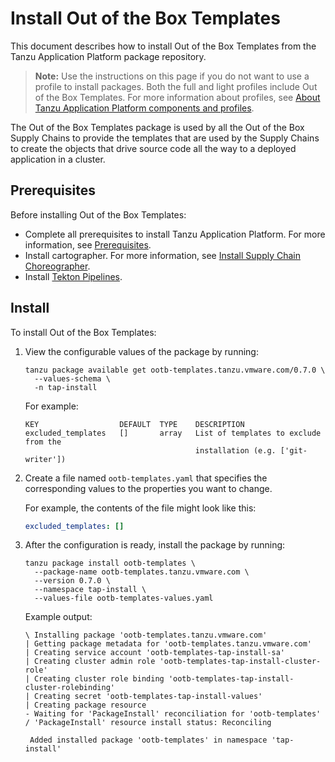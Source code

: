 # Install Out of the Box Templates

This document describes how to install Out of the Box Templates
from the Tanzu Application Platform package repository.

>**Note:** Use the instructions on this page if you do not want to use a profile to install packages.
Both the full and light profiles include Out of the Box Templates.
For more information about profiles, see [About Tanzu Application Platform components and profiles](../about-package-profiles.md).

The Out of the Box Templates package is used by all the Out of the Box Supply
Chains to provide the templates that are used by the Supply Chains to create
the objects that drive source code all the way to a deployed application in a
cluster.

## <a id='ootb-templ-prereqs'></a>Prerequisites

Before installing Out of the Box Templates:

- Complete all prerequisites to install Tanzu Application Platform. For more information, see [Prerequisites](../prerequisites.md).
- Install cartographer. For more information, see [Install Supply Chain Choreographer](install-scc.md).
- Install [Tekton Pipelines](../tekton/install-tekton.md).

## <a id='inst-ootb-templ-proc'></a> Install

To install Out of the Box Templates:

1. View the configurable values of the package by running:

    ```console
    tanzu package available get ootb-templates.tanzu.vmware.com/0.7.0 \
      --values-schema \
      -n tap-install
    ```

    For example:

    ```console
    KEY                  DEFAULT  TYPE    DESCRIPTION
    excluded_templates   []       array   List of templates to exclude from the
                                          installation (e.g. ['git-writer'])
    ```

1. Create a file named `ootb-templates.yaml` that specifies the corresponding
   values to the properties you want to change.

   For example, the contents of the file might look like this:

    ```yaml
    excluded_templates: []
    ```


1. After the configuration is ready, install the package by running:

    ```console
    tanzu package install ootb-templates \
      --package-name ootb-templates.tanzu.vmware.com \
      --version 0.7.0 \
      --namespace tap-install \
      --values-file ootb-templates-values.yaml
    ```

    Example output:

    ```console
    \ Installing package 'ootb-templates.tanzu.vmware.com'
    | Getting package metadata for 'ootb-templates.tanzu.vmware.com'
    | Creating service account 'ootb-templates-tap-install-sa'
    | Creating cluster admin role 'ootb-templates-tap-install-cluster-role'
    | Creating cluster role binding 'ootb-templates-tap-install-cluster-rolebinding'
    | Creating secret 'ootb-templates-tap-install-values'
    | Creating package resource
    - Waiting for 'PackageInstall' reconciliation for 'ootb-templates'
    / 'PackageInstall' resource install status: Reconciling

     Added installed package 'ootb-templates' in namespace 'tap-install'
    ```
